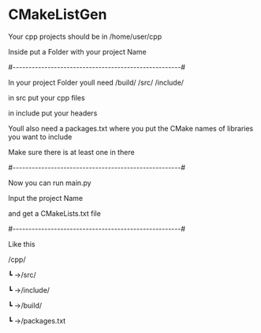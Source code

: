 # CMakeListGen
Your cpp projects should be in /home/user/cpp

Inside put a Folder with your project Name

#-----------------------------------------------------#

In your project Folder youll need
/build/ /src/ /include/

in src put your cpp files

in include put your headers

Youll also need a packages.txt where you put the CMake names of libraries you want to include

Make sure there is at least one in there

#-----------------------------------------------------#

Now you can run main.py 

Input the project Name

and get a CMakeLists.txt file

#-----------------------------------------------------#

Like this

/cpp/

┗ ->/src/
 
┗ ->/include/
  
┗ ->/build/
  
┗ ->/packages.txt
  


